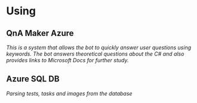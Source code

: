 # Using
## QnA Maker Azure
  *This is a system that allows the bot to quickly answer user questions using keywords. The bot answers theoretical questions about the C# and also provides links to Microsoft Docs for further study.*
## Azure SQL DB
  *Parsing tests, tasks and images from the database*
